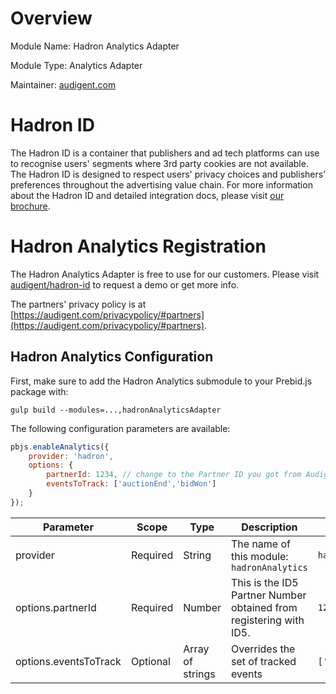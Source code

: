 # Overview
Module Name: Hadron Analytics Adapter

Module Type: Analytics Adapter

Maintainer: [audigent.com](https://audigent.com)

# Hadron ID

The Hadron ID is a container that publishers and ad tech platforms can use to 
recognise users' segments where 3rd party cookies are not available. 
The Hadron ID is designed to respect users' privacy choices and publishers’ 
preferences throughout the advertising value chain. 
For more information about the Hadron ID and detailed integration docs, please visit 
[our brochure](https://audigent.com/hadron-id).

# Hadron Analytics Registration

The Hadron Analytics Adapter is free to use for our customers. 
Please visit [audigent/hadron-id](https://audigent.com/hadron-id) to request a demo or get more info.

The partners' privacy policy is at [https://audigent.com/privacypolicy/#partners](https://audigent.com/privacypolicy/#partners).

## Hadron Analytics Configuration

First, make sure to add the Hadron Analytics submodule to your Prebid.js package with:

```
gulp build --modules=...,hadronAnalyticsAdapter
```

The following configuration parameters are available:

```javascript
pbjs.enableAnalytics({
    provider: 'hadron',
    options: {
        partnerId: 1234, // change to the Partner ID you got from Audigent
        eventsToTrack: ['auctionEnd','bidWon']
    }
});
```

| Parameter | Scope | Type | Description                                                        | Example |
| --- | --- | --- |--------------------------------------------------------------------| --- |
| provider | Required | String | The name of this module: `hadronAnalytics`                         | `hadronAnalytics` |
| options.partnerId | Required | Number | This is the ID5 Partner Number obtained from registering with ID5. | `1234` |
| options.eventsToTrack | Optional | Array of strings | Overrides the set of tracked events                                | `['auctionEnd','bidWon']` |
